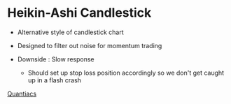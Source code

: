 # Heikin-Ashi Candlestick

* Alternative style of candlestick chart

* Designed to filter out noise for momentum trading

* Downside : Slow response
    - Should set up stop loss position accordingly so we don't get caught up in a flash crash

[Quantiacs](https://quantiacs.com/Blog/Intro-to-Algorithmic-Trading-with-Heikin-Ashi.aspx
)
